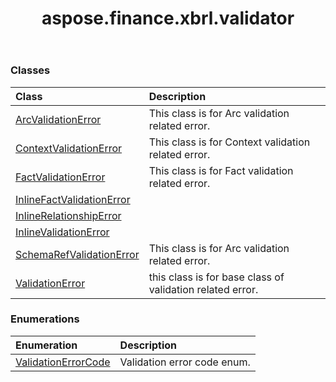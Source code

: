 ﻿---
title: aspose.finance.xbrl.validator
second_title: Aspose.Finance for Python via .NET API References
description: 
type: docs
weight: 10
url: /python-net/aspose.finance.xbrl.validator/
is_root: false
---



### Classes
| Class | Description |
| :- | :- |
| [ArcValidationError](/finance/python-net/aspose.finance.xbrl.validator/arcvalidationerror) | This class is for Arc validation related error. |
| [ContextValidationError](/finance/python-net/aspose.finance.xbrl.validator/contextvalidationerror) | This class is for Context validation related error. |
| [FactValidationError](/finance/python-net/aspose.finance.xbrl.validator/factvalidationerror) | This class is for Fact validation related error. |
| [InlineFactValidationError](/finance/python-net/aspose.finance.xbrl.validator/inlinefactvalidationerror) |  |
| [InlineRelationshipError](/finance/python-net/aspose.finance.xbrl.validator/inlinerelationshiperror) |  |
| [InlineValidationError](/finance/python-net/aspose.finance.xbrl.validator/inlinevalidationerror) |  |
| [SchemaRefValidationError](/finance/python-net/aspose.finance.xbrl.validator/schemarefvalidationerror) | This class is for Arc validation related error. |
| [ValidationError](/finance/python-net/aspose.finance.xbrl.validator/validationerror) | this class is for base class of validation related error. |


### Enumerations
| Enumeration | Description |
| :- | :- |
| [ValidationErrorCode](/finance/python-net/aspose.finance.xbrl.validator/validationerrorcode) | Validation error code enum. |



